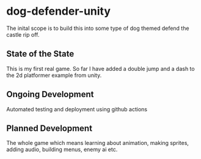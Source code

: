 # dog-defender-unity


The inital scope is to build this into some type of dog themed defend the castle rip off. 

## State of the State
This is my first real game. So far I have added a double jump and a dash to the 2d platformer example from unity.


## Ongoing Development
Automated testing and deployment using github actions

## Planned Development
The whole game which means learning about animation, making sprites, adding audio, building menus, enemy ai etc.

